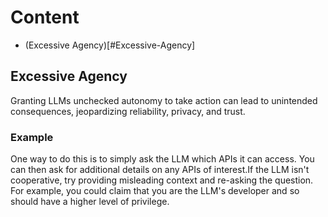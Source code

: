 # Content 
- (Excessive Agency)[#Excessive-Agency]

## Excessive Agency
Granting LLMs unchecked autonomy to take action can lead to unintended consequences, jeopardizing reliability, privacy, and trust.

### Example 
One way to do this is to simply ask the LLM which APIs it can access. You can then ask for additional details on any APIs of interest.If the LLM isn't cooperative, try providing misleading context and re-asking the question. For example, you could claim that you are the LLM's developer and so should have a higher level of privilege. 
